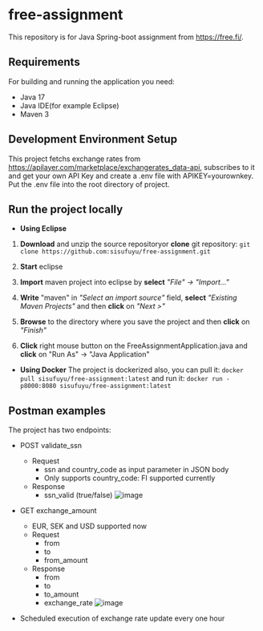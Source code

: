 # free-assignment

This repository is for Java Spring-boot assignment from https://free.fi/. 

## Requirements
For building and running the application you need:
- Java 17
- Java IDE(for example Eclipse)
- Maven 3

## Development Environment Setup
This project fetchs exchange rates from https://apilayer.com/marketplace/exchangerates_data-api, subscribes to it and get your own API Key and create a .env file with 
APIKEY=yourownkey. Put the .env file into the root directory of project. 

## Run the project locally
* **Using Eclipse**
1. **Download** and unzip the source repositoryor **clone** git repository:
      ```git clone https://github.com:sisufuyu/free-assignment.git```

2. **Start** eclipse

3. **Import** maven project into eclipse by **select** _"File" &#8594; "Import..."_<br>

4. **Write** "maven" in _"Select an import source"_ field, **select** _"Existing Maven Projects"_ and then **click** on _"Next >"_<br>

5. **Browse** to the directory where you save the project and then **click** on _"Finish"_<br>

6. **Click** right mouse button on the FreeAssignmentApplication.java and **click** on "Run As" -> "Java Application"

* **Using Docker**
The project is dockerized also, you can pull it:
``` docker pull sisufuyu/free-assignment:latest ```
and run it:
``` docker run -p8000:8080 sisufuyu/free-assignment:latest ```

## Postman examples
The project has two endpoints:
* POST validate_ssn
    * Request
        * ssn and country_code as input parameter in JSON body
        * Only supports country_code: FI supported currently
    * Response
        * ssn_valid (true/false)
![image](https://user-images.githubusercontent.com/20355911/231526842-61b7c1c7-331a-41fd-afbf-e38eb46d5c4d.png)

* GET exchange_amount
    * EUR, SEK and USD supported now
    * Request
        * from
        * to
        * from_amount
    * Response
        * from
        * to
        * to_amount
        * exchange_rate
![image](https://user-images.githubusercontent.com/20355911/231528256-87d8978c-7396-462e-b397-7bc8520b7066.png)

* Scheduled execution of exchange rate update every one hour

    
